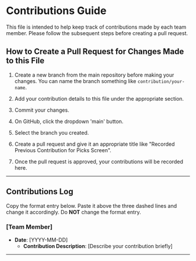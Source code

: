# Contributions Guide

This file is intended to help keep track of contributions made by each team member.
Please follow the subsequent steps before creating a pull request.

## How to Create a Pull Request for Changes Made to this File

1. Create a new branch from the main repository before making your changes. You can name the branch something like `contribution/your-name`.

2. Add your contribution details to this file under the appropriate section.

3. Commit your changes.

4. On GitHub, click the dropdown 'main' button.

5. Select the branch you created.

6. Create a pull request and give it an appropriate title like "Recorded Previous Contribution for Picks Screen".

4. Once the pull request is approved, your contributions will be recorded here.

---

## Contributions Log

Copy the format entry below. Paste it above the three dashed lines and change it accordingly. Do **NOT** change the format entry.
### [Team Member]
- **Date**: [YYYY-MM-DD]
  - **Contribution Description**: [Describe your contribution briefly]


---
